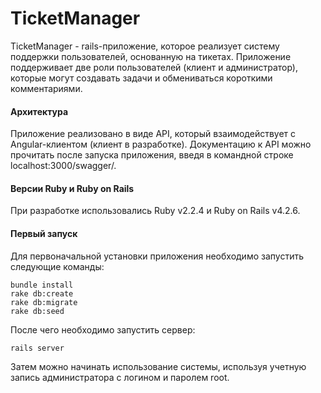 # TicketManager

TicketManager - rails-приложение, которое реализует систему поддержки пользователей, основанную на тикетах.
Приложение поддерживает две роли пользователей (клиент и администратор), которые могут создавать задачи и обмениваться 
короткими комментариями. 

#### Архитектура

Приложение реализовано в виде API, который взаимодействует с Angular-клиентом (клиент в разработке). Документацию к API
можно прочитать после запуска приложения, введя в командной строке localhost:3000/swagger/.

#### Версии Ruby и Ruby on Rails

При разработке использовались Ruby v2.2.4 и Ruby on Rails v4.2.6. 

#### Первый запуск

Для первоначальной установки приложения необходимо запустить следующие команды:

```
bundle install
rake db:create
rake db:migrate
rake db:seed
```

После чего необходимо запустить сервер:

```
rails server
```

Затем можно начинать использование системы, используя учетную запись администратора с логином и паролем root.